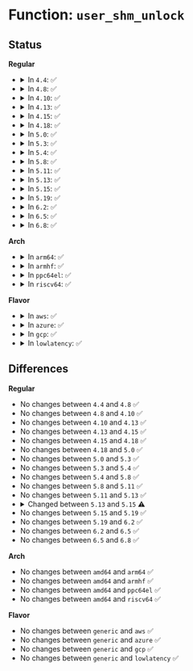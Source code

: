 # Function: <code>user_shm_unlock</code>

## Status
<b>Regular</b>
<ul>
<li>
<details>
<summary>In <code>4.4</code>: ✅</summary>

```c
void user_shm_unlock(size_t size, struct user_struct *user);
```

**Collision:** Unique Global

**Inline:** No

**Transformation:** False

**Instances:**

```
In mm/mlock.c (ffffffff811c3e40)
Location: mm/mlock.c:789
Inline: False
Direct callers:
  - mm/shmem.c:shmem_lock
  - fs/hugetlbfs/inode.c:hugetlb_file_setup
  - ipc/shm.c:shm_destroy
  - ipc/shm.c:newseg
```
**Symbols:**

```
ffffffff811c3e40-ffffffff811c3e89: user_shm_unlock (STB_GLOBAL)
```
</details>
</li>
<li>
<details>
<summary>In <code>4.8</code>: ✅</summary>

```c
void user_shm_unlock(size_t size, struct user_struct *user);
```

**Collision:** Unique Global

**Inline:** No

**Transformation:** False

**Instances:**

```
In mm/mlock.c (ffffffff811dfc70)
Location: mm/mlock.c:806
Inline: False
Direct callers:
  - mm/shmem.c:shmem_lock
  - fs/hugetlbfs/inode.c:hugetlb_file_setup
  - ipc/shm.c:newseg
  - ipc/shm.c:shm_destroy
```
**Symbols:**

```
ffffffff811dfc70-ffffffff811dfcb9: user_shm_unlock (STB_GLOBAL)
```
</details>
</li>
<li>
<details>
<summary>In <code>4.10</code>: ✅</summary>

```c
void user_shm_unlock(size_t size, struct user_struct *user);
```

**Collision:** Unique Global

**Inline:** No

**Transformation:** False

**Instances:**

```
In mm/mlock.c (ffffffff811efbc0)
Location: mm/mlock.c:860
Inline: False
Direct callers:
  - mm/shmem.c:shmem_lock
  - fs/hugetlbfs/inode.c:hugetlb_file_setup
  - ipc/shm.c:newseg
  - ipc/shm.c:shm_destroy
```
**Symbols:**

```
ffffffff811efbc0-ffffffff811efc09: user_shm_unlock (STB_GLOBAL)
```
</details>
</li>
<li>
<details>
<summary>In <code>4.13</code>: ✅</summary>

```c
void user_shm_unlock(size_t size, struct user_struct *user);
```

**Collision:** Unique Global

**Inline:** No

**Transformation:** False

**Instances:**

```
In mm/mlock.c (ffffffff811faae0)
Location: mm/mlock.c:861
Inline: False
Direct callers:
  - mm/shmem.c:shmem_lock
  - fs/hugetlbfs/inode.c:hugetlb_file_setup
  - ipc/shm.c:newseg
  - ipc/shm.c:shm_destroy
```
**Symbols:**

```
ffffffff811faae0-ffffffff811fab29: user_shm_unlock (STB_GLOBAL)
```
</details>
</li>
<li>
<details>
<summary>In <code>4.15</code>: ✅</summary>

```c
void user_shm_unlock(size_t size, struct user_struct *user);
```

**Collision:** Unique Global

**Inline:** No

**Transformation:** False

**Instances:**

```
In mm/mlock.c (ffffffff81212ff0)
Location: mm/mlock.c:855
Inline: False
Direct callers:
  - mm/shmem.c:shmem_lock
  - fs/hugetlbfs/inode.c:hugetlb_file_setup
  - ipc/shm.c:newseg
  - ipc/shm.c:shm_destroy
```
**Symbols:**

```
ffffffff81212ff0-ffffffff81213039: user_shm_unlock (STB_GLOBAL)
```
</details>
</li>
<li>
<details>
<summary>In <code>4.18</code>: ✅</summary>

```c
void user_shm_unlock(size_t size, struct user_struct *user);
```

**Collision:** Unique Global

**Inline:** No

**Transformation:** False

**Instances:**

```
In mm/mlock.c (ffffffff81233f80)
Location: mm/mlock.c:862
Inline: False
Direct callers:
  - mm/shmem.c:shmem_lock
  - fs/hugetlbfs/inode.c:hugetlb_file_setup
  - ipc/shm.c:newseg
  - ipc/shm.c:shm_destroy
```
**Symbols:**

```
ffffffff81233f80-ffffffff81233fc9: user_shm_unlock (STB_GLOBAL)
```
</details>
</li>
<li>
<details>
<summary>In <code>5.0</code>: ✅</summary>

```c
void user_shm_unlock(size_t size, struct user_struct *user);
```

**Collision:** Unique Global

**Inline:** No

**Transformation:** False

**Instances:**

```
In mm/mlock.c (ffffffff81247730)
Location: mm/mlock.c:862
Inline: False
Direct callers:
  - mm/shmem.c:shmem_lock
  - fs/hugetlbfs/inode.c:hugetlb_file_setup
  - ipc/shm.c:newseg
  - ipc/shm.c:shm_destroy
```
**Symbols:**

```
ffffffff81247730-ffffffff81247779: user_shm_unlock (STB_GLOBAL)
```
</details>
</li>
<li>
<details>
<summary>In <code>5.3</code>: ✅</summary>

```c
void user_shm_unlock(size_t size, struct user_struct *user);
```

**Collision:** Unique Global

**Inline:** No

**Transformation:** False

**Instances:**

```
In mm/mlock.c (ffffffff81259940)
Location: mm/mlock.c:863
Inline: False
Direct callers:
  - mm/shmem.c:shmem_lock
  - fs/hugetlbfs/inode.c:hugetlb_file_setup
  - ipc/shm.c:newseg
  - ipc/shm.c:shm_destroy
```
**Symbols:**

```
ffffffff81259940-ffffffff81259989: user_shm_unlock (STB_GLOBAL)
```
</details>
</li>
<li>
<details>
<summary>In <code>5.4</code>: ✅</summary>

```c
void user_shm_unlock(size_t size, struct user_struct *user);
```

**Collision:** Unique Global

**Inline:** No

**Transformation:** False

**Instances:**

```
In mm/mlock.c (ffffffff81267e10)
Location: mm/mlock.c:867
Inline: False
Direct callers:
  - mm/shmem.c:shmem_lock
  - fs/hugetlbfs/inode.c:hugetlb_file_setup
  - ipc/shm.c:newseg
  - ipc/shm.c:shm_destroy
```
**Symbols:**

```
ffffffff81267e10-ffffffff81267e59: user_shm_unlock (STB_GLOBAL)
```
</details>
</li>
<li>
<details>
<summary>In <code>5.8</code>: ✅</summary>

```c
void user_shm_unlock(size_t size, struct user_struct *user);
```

**Collision:** Unique Global

**Inline:** No

**Transformation:** False

**Instances:**

```
In mm/mlock.c (ffffffff81297e50)
Location: mm/mlock.c:867
Inline: False
Direct callers:
  - mm/shmem.c:shmem_lock
  - fs/hugetlbfs/inode.c:hugetlb_file_setup
  - ipc/shm.c:newseg
  - ipc/shm.c:shm_destroy
```
**Symbols:**

```
ffffffff81297e50-ffffffff81297e99: user_shm_unlock (STB_GLOBAL)
```
</details>
</li>
<li>
<details>
<summary>In <code>5.11</code>: ✅</summary>

```c
void user_shm_unlock(size_t size, struct user_struct *user);
```

**Collision:** Unique Global

**Inline:** No

**Transformation:** False

**Instances:**

```
In mm/mlock.c (ffffffff812a2fa0)
Location: mm/mlock.c:843
Inline: False
Direct callers:
  - mm/shmem.c:shmem_lock
  - fs/hugetlbfs/inode.c:hugetlb_file_setup
  - ipc/shm.c:newseg
  - ipc/shm.c:shm_destroy
```
**Symbols:**

```
ffffffff812a2fa0-ffffffff812a2fe9: user_shm_unlock (STB_GLOBAL)
```
</details>
</li>
<li>
<details>
<summary>In <code>5.13</code>: ✅</summary>

```c
void user_shm_unlock(size_t size, struct user_struct *user);
```

**Collision:** Unique Global

**Inline:** No

**Transformation:** False

**Instances:**

```
In mm/mlock.c (ffffffff812a8800)
Location: mm/mlock.c:842
Inline: False
Direct callers:
  - mm/shmem.c:shmem_lock
  - fs/hugetlbfs/inode.c:hugetlb_file_setup
  - ipc/shm.c:newseg
  - ipc/shm.c:shm_destroy
```
**Symbols:**

```
ffffffff812a8800-ffffffff812a8849: user_shm_unlock (STB_GLOBAL)
```
</details>
</li>
<li>
<details>
<summary>In <code>5.15</code>: ✅</summary>

```c
void user_shm_unlock(size_t size, struct ucounts *ucounts);
```

**Collision:** Unique Global

**Inline:** No

**Transformation:** False

**Instances:**

```
In mm/mlock.c (ffffffff812e9e60)
Location: mm/mlock.c:849
Inline: False
Direct callers:
  - mm/shmem.c:shmem_lock
  - fs/hugetlbfs/inode.c:hugetlb_file_setup
  - ipc/shm.c:newseg
  - ipc/shm.c:shm_destroy
```
**Symbols:**

```
ffffffff812e9e60-ffffffff812e9eb1: user_shm_unlock (STB_GLOBAL)
```
</details>
</li>
<li>
<details>
<summary>In <code>5.19</code>: ✅</summary>

```c
void user_shm_unlock(size_t size, struct ucounts *ucounts);
```

**Collision:** Unique Global

**Inline:** No

**Transformation:** False

**Instances:**

```
In mm/mlock.c (ffffffff8134c980)
Location: mm/mlock.c:770
Inline: False
Direct callers:
  - mm/shmem.c:shmem_lock
  - fs/hugetlbfs/inode.c:hugetlb_file_setup
```
**Symbols:**

```
ffffffff8134c980-ffffffff8134c9db: user_shm_unlock (STB_GLOBAL)
```
</details>
</li>
<li>
<details>
<summary>In <code>6.2</code>: ✅</summary>

```c
void user_shm_unlock(size_t size, struct ucounts *ucounts);
```

**Collision:** Unique Global

**Inline:** No

**Transformation:** False

**Instances:**

```
In mm/mlock.c (ffffffff813c5500)
Location: mm/mlock.c:771
Inline: False
Direct callers:
  - mm/shmem.c:shmem_lock
  - fs/hugetlbfs/inode.c:hugetlb_file_setup
```
**Symbols:**

```
ffffffff813c5500-ffffffff813c555b: user_shm_unlock (STB_GLOBAL)
```
</details>
</li>
<li>
<details>
<summary>In <code>6.5</code>: ✅</summary>

```c
void user_shm_unlock(size_t size, struct ucounts *ucounts);
```

**Collision:** Unique Global

**Inline:** No

**Transformation:** False

**Instances:**

```
In mm/mlock.c (ffffffff813f98d0)
Location: mm/mlock.c:778
Inline: False
Direct callers:
  - mm/shmem.c:shmem_lock
  - fs/hugetlbfs/inode.c:hugetlb_file_setup
```
**Symbols:**

```
ffffffff813f98d0-ffffffff813f992b: user_shm_unlock (STB_GLOBAL)
```
</details>
</li>
<li>
<details>
<summary>In <code>6.8</code>: ✅</summary>

```c
void user_shm_unlock(size_t size, struct ucounts *ucounts);
```

**Collision:** Unique Global

**Inline:** No

**Transformation:** False

**Instances:**

```
In mm/mlock.c (ffffffff81425690)
Location: mm/mlock.c:828
Inline: False
Direct callers:
  - mm/shmem.c:shmem_lock
  - fs/hugetlbfs/inode.c:hugetlb_file_setup
```
**Symbols:**

```
ffffffff81425690-ffffffff814256eb: user_shm_unlock (STB_GLOBAL)
```
</details>
</li>
</ul>
<b>Arch</b>
<ul>
<li>
<details>
<summary>In <code>arm64</code>: ✅</summary>

```c
void user_shm_unlock(size_t size, struct user_struct *user);
```

**Collision:** Unique Global

**Inline:** No

**Transformation:** False

**Instances:**

```
In mm/mlock.c (ffff8000102fede8)
Location: mm/mlock.c:867
Inline: False
Direct callers:
  - mm/shmem.c:shmem_lock
  - fs/hugetlbfs/inode.c:hugetlb_file_setup
  - ipc/shm.c:newseg
  - ipc/shm.c:shm_destroy
```
**Symbols:**

```
ffff8000102fede8-ffff8000102fee8c: user_shm_unlock (STB_GLOBAL)
```
</details>
</li>
<li>
<details>
<summary>In <code>armhf</code>: ✅</summary>

```c
void user_shm_unlock(size_t size, struct user_struct *user);
```

**Collision:** Unique Global

**Inline:** No

**Transformation:** False

**Instances:**

```
In mm/mlock.c (c051de00)
Location: mm/mlock.c:867
Inline: False
Direct callers:
  - mm/shmem.c:shmem_lock
```
**Symbols:**

```
c051de00-c051de64: user_shm_unlock (STB_GLOBAL)
```
</details>
</li>
<li>
<details>
<summary>In <code>ppc64el</code>: ✅</summary>

```c
void user_shm_unlock(size_t size, struct user_struct *user);
```

**Collision:** Unique Global

**Inline:** No

**Transformation:** False

**Instances:**

```
In mm/mlock.c (c0000000003cab30)
Location: mm/mlock.c:867
Inline: False
Direct callers:
  - mm/shmem.c:shmem_lock
  - fs/hugetlbfs/inode.c:hugetlb_file_setup
  - ipc/shm.c:newseg
  - ipc/shm.c:shm_destroy
```
**Symbols:**

```
c0000000003cab30-c0000000003cabf0: user_shm_unlock (STB_GLOBAL)
```
</details>
</li>
<li>
<details>
<summary>In <code>riscv64</code>: ✅</summary>

```c
void user_shm_unlock(size_t size, struct user_struct *user);
```

**Collision:** Unique Global

**Inline:** No

**Transformation:** False

**Instances:**

```
In mm/mlock.c (ffffffe00020d048)
Location: mm/mlock.c:867
Inline: False
Direct callers:
  - mm/shmem.c:shmem_lock
  - fs/hugetlbfs/inode.c:hugetlb_file_setup
  - ipc/shm.c:newseg
  - ipc/shm.c:shm_destroy
```
**Symbols:**

```
ffffffe00020d048-ffffffe00020d0e0: user_shm_unlock (STB_GLOBAL)
```
</details>
</li>
</ul>
<b>Flavor</b>
<ul>
<li>
<details>
<summary>In <code>aws</code>: ✅</summary>

```c
void user_shm_unlock(size_t size, struct user_struct *user);
```

**Collision:** Unique Global

**Inline:** No

**Transformation:** False

**Instances:**

```
In mm/mlock.c (ffffffff81260460)
Location: mm/mlock.c:867
Inline: False
Direct callers:
  - mm/shmem.c:shmem_lock
  - fs/hugetlbfs/inode.c:hugetlb_file_setup
  - ipc/shm.c:newseg
  - ipc/shm.c:shm_destroy
```
**Symbols:**

```
ffffffff81260460-ffffffff812604a9: user_shm_unlock (STB_GLOBAL)
```
</details>
</li>
<li>
<details>
<summary>In <code>azure</code>: ✅</summary>

```c
void user_shm_unlock(size_t size, struct user_struct *user);
```

**Collision:** Unique Global

**Inline:** No

**Transformation:** False

**Instances:**

```
In mm/mlock.c (ffffffff81252880)
Location: mm/mlock.c:867
Inline: False
Direct callers:
  - mm/shmem.c:shmem_lock
  - fs/hugetlbfs/inode.c:hugetlb_file_setup
  - ipc/shm.c:newseg
  - ipc/shm.c:shm_destroy
```
**Symbols:**

```
ffffffff81252880-ffffffff812528c9: user_shm_unlock (STB_GLOBAL)
```
</details>
</li>
<li>
<details>
<summary>In <code>gcp</code>: ✅</summary>

```c
void user_shm_unlock(size_t size, struct user_struct *user);
```

**Collision:** Unique Global

**Inline:** No

**Transformation:** False

**Instances:**

```
In mm/mlock.c (ffffffff8125e200)
Location: mm/mlock.c:867
Inline: False
Direct callers:
  - mm/shmem.c:shmem_lock
  - fs/hugetlbfs/inode.c:hugetlb_file_setup
  - ipc/shm.c:newseg
  - ipc/shm.c:shm_destroy
```
**Symbols:**

```
ffffffff8125e200-ffffffff8125e249: user_shm_unlock (STB_GLOBAL)
```
</details>
</li>
<li>
<details>
<summary>In <code>lowlatency</code>: ✅</summary>

```c
void user_shm_unlock(size_t size, struct user_struct *user);
```

**Collision:** Unique Global

**Inline:** No

**Transformation:** False

**Instances:**

```
In mm/mlock.c (ffffffff8126dbe0)
Location: mm/mlock.c:867
Inline: False
Direct callers:
  - mm/shmem.c:shmem_lock
  - fs/hugetlbfs/inode.c:hugetlb_file_setup
  - ipc/shm.c:newseg
  - ipc/shm.c:shm_destroy
```
**Symbols:**

```
ffffffff8126dbe0-ffffffff8126dc27: user_shm_unlock (STB_GLOBAL)
```
</details>
</li>
</ul>

## Differences
<b>Regular</b>
<ul>
<li>
No changes between <code>4.4</code> and <code>4.8</code> ✅
</li>
<li>
No changes between <code>4.8</code> and <code>4.10</code> ✅
</li>
<li>
No changes between <code>4.10</code> and <code>4.13</code> ✅
</li>
<li>
No changes between <code>4.13</code> and <code>4.15</code> ✅
</li>
<li>
No changes between <code>4.15</code> and <code>4.18</code> ✅
</li>
<li>
No changes between <code>4.18</code> and <code>5.0</code> ✅
</li>
<li>
No changes between <code>5.0</code> and <code>5.3</code> ✅
</li>
<li>
No changes between <code>5.3</code> and <code>5.4</code> ✅
</li>
<li>
No changes between <code>5.4</code> and <code>5.8</code> ✅
</li>
<li>
No changes between <code>5.8</code> and <code>5.11</code> ✅
</li>
<li>
No changes between <code>5.11</code> and <code>5.13</code> ✅
</li>
<li>
<details>
<summary>Changed between <code>5.13</code> and <code>5.15</code> ⚠️</summary>
<ul>
<li>
<b>Param added. </b>
<code>struct ucounts *ucounts</code>
</li>
<li>
<b>Param removed. </b>
<code>struct user_struct *user</code>
</li>
</ul>
</details>
</li>
<li>
No changes between <code>5.15</code> and <code>5.19</code> ✅
</li>
<li>
No changes between <code>5.19</code> and <code>6.2</code> ✅
</li>
<li>
No changes between <code>6.2</code> and <code>6.5</code> ✅
</li>
<li>
No changes between <code>6.5</code> and <code>6.8</code> ✅
</li>
</ul>
<b>Arch</b>
<ul>
<li>
No changes between <code>amd64</code> and <code>arm64</code> ✅
</li>
<li>
No changes between <code>amd64</code> and <code>armhf</code> ✅
</li>
<li>
No changes between <code>amd64</code> and <code>ppc64el</code> ✅
</li>
<li>
No changes between <code>amd64</code> and <code>riscv64</code> ✅
</li>
</ul>
<b>Flavor</b>
<ul>
<li>
No changes between <code>generic</code> and <code>aws</code> ✅
</li>
<li>
No changes between <code>generic</code> and <code>azure</code> ✅
</li>
<li>
No changes between <code>generic</code> and <code>gcp</code> ✅
</li>
<li>
No changes between <code>generic</code> and <code>lowlatency</code> ✅
</li>
</ul>
